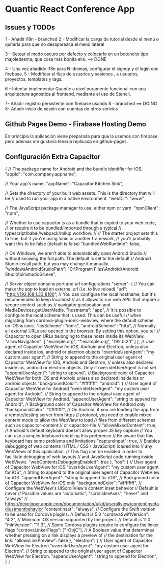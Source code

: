 # Quantic React Conference App

## Issues y TODOs

1 - Añadir i18n - branched
2 - Modificar la carga de tutorial desde el menú o quitarla para que no desaparezca el menú lateral

3 - Setear el modo oscuro por defecto y colocarlo en un botoncito tipo majoledesma, que cosa mas bonita ella. ==> DONE

4 - Una vez añadido i18n para N idiomas, configurar el signup y el login con firebase.
5 - Modificar el flujo de usuarios y sesiones , a usuarios, proyectos, templates y tags.

6 - Intentar implementar Quantic a nivel puramente funcional con una arquitectura agnostica al frontend, mediante el uso de Stencil.

7- Añadir registro persistente con firebase  usando 8 - branched ==> DOING 
8- Añadir inicio de sesión con cuentas de otros serivios

## Github Pages Demo - Firabase Hosting Demo

En principio la aplicación viene preparada para que la usemos con firebase, pero ademas me gustaría tenerla replicada en github-pages.

## Configuración Extra Capacitor

{
// The package name for Android and the bundle identifier for iOS.
"appId": "com.company.appname",

// Your app's name.
"appName": "Capacitor Kitchen Sink",

// Sets the directory of your built web assets. This is the directory that will be
// used to run your app in a native environment.
"webDir": "www",

// The JavaScript package manager to use, either npm or yarn.
"npmClient": "npm",

// Whether to use capacitor.js as a bundle that is copied to your web code,
// or require it to be bundled/imported through a typical
// typescript/babel/webpack/rollup workflow.
//
// The starter project sets this to true, but if you're using Ionic or another framework,
// you'll probably want this to be false (default is false)
"bundledWebRuntime": false,

// On Windows, we aren't able to automatically open Android Studio
// without knowing the full path. The default is set to the default
// Android Studio install path, but you may change it manually.
"windowsAndroidStudioPath": "C:\Program Files\Android\Android Studio\bin\studio64.exe",

// Server object contains port and url configurations
"server": {
// You can make the app to load an external url (i.e. to live reload)
"url": "http://192.168.1.33:8100",
// You can configure the local hostname, but it's recommended to keep localhost
// as it allows to run web APIs that require a secure context such as
// navigator.geolocation and MediaDevices.getUserMedia.
"hostname": "app",
// It is possible to configure the local scheme that is used. This can be useful
// when migrating from cordova-plugin-ionic-webview, where the default scheme on iOS is ionic.
"iosScheme": "ionic",
"androidScheme": "http",
// Normally all external URLs are opened in the browser. By setting this option, you tell
// Capacitor to open URLs belonging to these hosts inside its WebView.
"allowNavigation": [
"example.org",
"*.example.org",
"192.0.2.1"
]
},
// User agent of Capacitor WebView for iOS, Android and Electron, unless also declared inside ios, android or electron objects
"overrideUserAgent": "my custom user agent",
// String to append to the original user agent of Capacitor WebView for iOS, Android and Electron,
// unless also declared inside ios, android or electron objects. Only if overrideUserAgent is not set.
"appendUserAgent": "string to append",
// Background color of Capacitor WebView for both iOS and Android unless also declared inside ios or android objects
"backgroundColor": "#ffffffff",
"android": {
// User agent of Capacitor WebView for Android
"overrideUserAgent": "my custom user agent for Android",
// String to append to the original user agent of Capacitor WebView for Android.
"appendUserAgent": "string to append for Android",
// Background color of Capacitor WebView for Android only
"backgroundColor": "#ffffffff",
// On Android, if you are loading the app from a remote/testing server from https
// protocol, you need to enable mixed content mode to allow the WebView to load
// files from different schemes such as capacitor-content:// or capacitor-file://
"allowMixedContent": true,
// Android's default keyboard doesn't allow proper JS key capture
// You can use a simpler keyboard enabling this preference
// Be aware that this keyboard has some problems and limitations
"captureInput": true,
// Enables debugging of web contents (HTML / CSS / JavaScript) loaded into
// any WebViews of this application.
// This flag can be enabled in order to facilitate debugging of web layouts
// and JavaScript code running inside WebViews.
"webContentsDebuggingEnabled": true
},
"ios": {
// User agent of Capacitor WebView for iOS
"overrideUserAgent": "my custom user agent for iOS",
// String to append to the original user agent of Capacitor WebView for iOS.
"appendUserAgent": "string to append for iOS",
// Background color of Capacitor WebView for iOS only
"backgroundColor": "#ffffffff",
// Configure the WebView's UIScrollView's content inset behavior
// Default is never
// Possible values are "automatic", "scrollableAxes", "never" and "always"
// https://developer.apple.com/documentation/uikit/uiscrollview/contentinsetadjustmentbehavior
"contentInset": "always",
// Configure the Swift version to be used for Cordova plugins.
// Default is 5.0
"cordovaSwiftVersion": "4.2",
// Minimum iOS version supported by the project.
// Default is 11.0
"minVersion": "11.3",
// Some Cordova plugins require to configure the linker flags
"cordovaLinkerFlags": ["-ObjC"],
// A Boolean value that determines whether pressing on a link displays a preview of
// the destination for the link.
"allowsLinkPreview": false
},
"electron": {
// User agent of Capacitor WebView for Electron
"overrideUserAgent": "my custom user agent for Electron",
// String to append to the original user agent of Capacitor WebView for Electron.
"appendUserAgent": "string to append for Electron",
}
}
